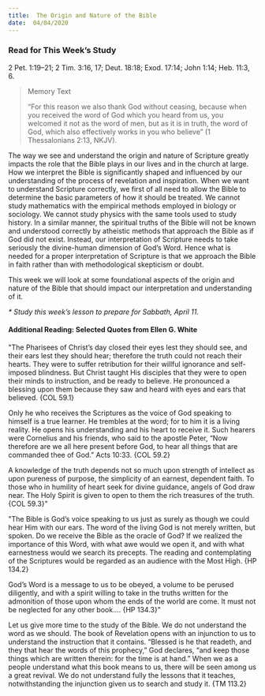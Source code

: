 ```yaml
---
title:  The Origin and Nature of the Bible
date:  04/04/2020
---
```


### Read for This Week’s Study
2 Pet. 1:19–21; 2 Tim. 3:16, 17; Deut. 18:18; Exod. 17:14; John 1:14; Heb. 11:3, 6.

> <p>Memory Text</p>
> “For this reason we also thank God without ceasing, because when you received the word of God which you heard from us, you welcomed it not as the word of men, but as it is in truth, the word of God, which also effectively works in you who believe” (1 Thessalonians 2:13, NKJV).

The way we see and understand the origin and nature of Scripture greatly impacts the role that the Bible plays in our lives and in the church at large. How we interpret the Bible is significantly shaped and influenced by our understanding of the process of revelation and inspiration. When we want to understand Scripture correctly, we first of all need to allow the Bible to determine the basic parameters of how it should be treated. We cannot study mathematics with the empirical methods employed in biology or sociology. We cannot study physics with the same tools used to study history. In a similar manner, the spiritual truths of the Bible will not be known and understood correctly by atheistic methods that approach the Bible as if God did not exist. Instead, our interpretation of Scripture needs to take seriously the divine-human dimension of God’s Word. Hence what is needed for a proper interpretation of Scripture is that we approach the Bible in faith rather than with methodological skepticism or doubt.

This week we will look at some foundational aspects of the origin and nature of the Bible that should impact our interpretation and understanding of it.

_* Study this week’s lesson to prepare for Sabbath, April 11._

#### Additional Reading: Selected Quotes from Ellen G. White

"The Pharisees of Christ’s day closed their eyes lest they should see, and their ears lest they should hear; therefore the truth could not reach their hearts. They were to suffer retribution for their willful ignorance and self-imposed blindness. But Christ taught His disciples that they were to open their minds to instruction, and be ready to believe. He pronounced a blessing upon them because they saw and heard with eyes and ears that believed. {COL 59.1}

Only he who receives the Scriptures as the voice of God speaking to himself is a true learner. He trembles at the word; for to him it is a living reality. He opens his understanding and his heart to receive it. Such hearers were Cornelius and his friends, who said to the apostle Peter, “Now therefore are we all here present before God, to hear all things that are commanded thee of God.” Acts 10:33. {COL 59.2}

A knowledge of the truth depends not so much upon strength of intellect as upon pureness of purpose, the simplicity of an earnest, dependent faith. To those who in humility of heart seek for divine guidance, angels of God draw near. The Holy Spirit is given to open to them the rich treasures of the truth. {COL 59.3}"

"The Bible is God’s voice speaking to us just as surely as though we could hear Him with our ears. The word of the living God is not merely written, but spoken. Do we receive the Bible as the oracle of God? If we realized the importance of this Word, with what awe would we open it, and with what earnestness would we search its precepts. The reading and contemplating of the Scriptures would be regarded as an audience with the Most High. {HP 134.2}

God’s Word is a message to us to be obeyed, a volume to be perused diligently, and with a spirit willing to take in the truths written for the admonition of those upon whom the ends of the world are come. It must not be neglected for any other book.... {HP 134.3}"

Let us give more time to the study of the Bible. We do not understand the word as we should. The book of Revelation opens with an injunction to us to understand the instruction that it contains. “Blessed is he that readeth, and they that hear the words of this prophecy,” God declares, “and keep those things which are written therein: for the time is at hand.” When we as a people understand what this book means to us, there will be seen among us a great revival. We do not understand fully the lessons that it teaches, notwithstanding the injunction given us to search and study it. {TM 113.2}